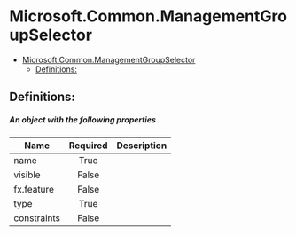 <a name="microsoft-common-managementgroupselector"></a>
# Microsoft.Common.ManagementGroupSelector
* [Microsoft.Common.ManagementGroupSelector](#microsoft-common-managementgroupselector)
    * [Definitions:](#microsoft-common-managementgroupselector-definitions)

<a name="microsoft-common-managementgroupselector-definitions"></a>
## Definitions:
<a name="microsoft-common-managementgroupselector-definitions-an-object-with-the-following-properties"></a>
##### An object with the following properties
| Name | Required | Description
| ---|:--:|:--:|
|name|True|
|visible|False|
|fx.feature|False|
|type|True|
|constraints|False|
